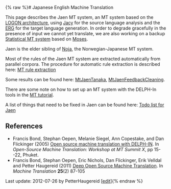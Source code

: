 {% raw %}# Japanese English Machine Translation

This page describes the Jaen MT system, an MT system based on the [LOGON
architecture](../LogonTop), using [Jacy](https://blog.inductorsoftware.com/docsproto/grammars/JacyTop) for the source language
analysis and the [ERG](https://blog.inductorsoftware.com/docsproto/erg/ErgTop) for the target language generation. In
order to degrade gracefully in the presence of input we cannot yet
translate, we are also working on a backup [Statistical MT
system](https://blog.inductorsoftware.com/docsproto/home/MtJaenSmt) based on [Moses](http://www.statmt.org/moses/).

Jaen is the elder sibling of [Noja](https://blog.inductorsoftware.com/docsproto/home/NoJa), the Norwegian-Japanese MT
system.

Most of the rules of the Jaen MT system are extracted automatically from
parallel corpora. The procedure for automatic rule extraction is
described here: [MT rule extraction](https://blog.inductorsoftware.com/docsproto/home/MtRuleExtraction)

Some results can be found here: [MtJaenTanaka](https://blog.inductorsoftware.com/docsproto/home/MtJaenTanaka),
[MtJaenFeedbackCleaning](https://blog.inductorsoftware.com/docsproto/home/MtJaenFeedbackCleaning).

There are some note on how to set up an MT system with the DELPH-In
tools in the [MT tutorial](https://blog.inductorsoftware.com/docsproto/home/MachineTranslationTutorial).

A list of things that need to be fixed in Jaen can be found here: [Todo
list for Jaen](https://blog.inductorsoftware.com/docsproto/home/JaenTodo)

## References

- Francis Bond, Stephan Oepen, Melanie Siegel, Ann Copestake, and Dan
Flickinger (2005) [Open source machine translation with
DELPH-IN](http://www2.nict.go.jp/x/x161/en/member/bond/pubs/2005-summit-osmt.pdf).
In *Open-Source Machine Translation: Workshop at MT Summit X*, pp
15--22, Phuket.
- Francis Bond, Stephan Oepen, Eric Nichols, Dan Flickinger, Erik
Velldal and Petter Haugereid (2011) [Deep Open Source Machine
Translation](http://www.springerlink.com/openurl.asp?genre=article&id=doi:10.1007/s10590-011-9099-4).
In *Machine Translation* **25**(2) 87-105

Last update: 2012-07-26 by PetterHaugereid [[edit](https://github.com/delph-in/docs/wiki/MtJaen/_edit)]{% endraw %}